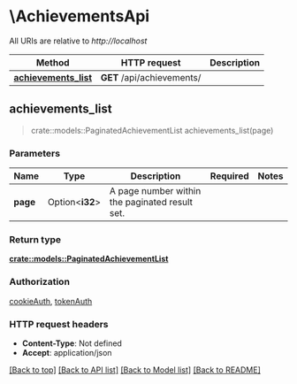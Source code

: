 # \AchievementsApi

All URIs are relative to *http://localhost*

Method | HTTP request | Description
------------- | ------------- | -------------
[**achievements_list**](AchievementsApi.md#achievements_list) | **GET** /api/achievements/ | 



## achievements_list

> crate::models::PaginatedAchievementList achievements_list(page)


### Parameters


Name | Type | Description  | Required | Notes
------------- | ------------- | ------------- | ------------- | -------------
**page** | Option<**i32**> | A page number within the paginated result set. |  |

### Return type

[**crate::models::PaginatedAchievementList**](PaginatedAchievementList.md)

### Authorization

[cookieAuth](../README.md#cookieAuth), [tokenAuth](../README.md#tokenAuth)

### HTTP request headers

- **Content-Type**: Not defined
- **Accept**: application/json

[[Back to top]](#) [[Back to API list]](../README.md#documentation-for-api-endpoints) [[Back to Model list]](../README.md#documentation-for-models) [[Back to README]](../README.md)

